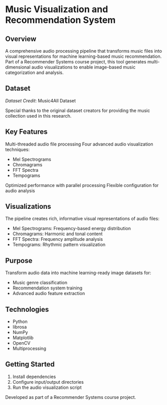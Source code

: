 # Music Visualization and Recommendation System
## Overview
A comprehensive audio processing pipeline that transforms music files into visual representations for machine learning-based music recommendation. Part of a Recommender Systems course project, this tool generates multi-dimensional audio visualizations to enable image-based music categorization and analysis.
## Dataset
*Dataset Credit*: Music4All Dataset

Special thanks to the original dataset creators for providing the music collection used in this research.
## Key Features

Multi-threaded audio file processing
Four advanced audio visualization techniques:

* Mel Spectrograms
* Chromagrams
* FFT Spectra
* Tempograms


Optimized performance with parallel processing
Flexible configuration for audio analysis

## Visualizations
The pipeline creates rich, informative visual representations of audio files:

* Mel Spectrograms: Frequency-based energy distribution
* Chromagrams: Harmonic and tonal content
* FFT Spectra: Frequency amplitude analysis
* Tempograms: Rhythmic pattern visualization

## Purpose
Transform audio data into machine learning-ready image datasets for:

* Music genre classification
* Recommendation system training
* Advanced audio feature extraction

## Technologies

* Python 
* librosa
* NumPy
* Matplotlib
* OpenCV
* Multiprocessing

## Getting Started

1. Install dependencies
2. Configure input/output directories
3. Run the audio visualization script

Developed as part of a Recommender Systems course project.
